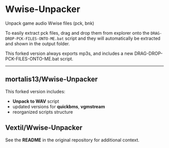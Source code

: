 # Wwise-Unpacker

Unpack game audio Wwise files (pck, bnk)

To easily extract pck files, drag and drop them from explorer onto the `DRAG-DROP-PCK-FILES-ONTO-ME.bat`
script and they will automatically be extracted and shown in the output folder.

This forked version always exports mp3s, and includes a new DRAG-DROP-PCK-FILES-ONTO-ME.bat script.

------

## mortalis13/Wwise-Unpacker

This forked version includes:

- **Unpack to WAV** script
- updated versions for **quickbms**, **vgmstream**
- reorganized scripts structure

## Vextil/Wwise-Unpacker

See the **README** in the original repository for additional context.
